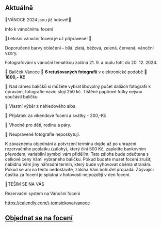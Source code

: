 Aktuálně
---


🎄VÁNOCE 2024 jsou již hotové!🎄

 Info k vánočnímu focení
 
🎄Letošní vánoční focení je už připravené! 🎄

Doporučené barvy oblečení – bílá, zlatá, béžová, zelená, červená, vánoční vzory.

Fotografování s vánoční tematikou začíná 21. 9. a budu fotit do 20. 12. 2024.

  🎄 Balíček Vánoce 🎄 **6 retušovaných fotografií** v elektronické podobě 🎄 **1800,- Kč**
  
  🎄 Nad rámec balíčků si můžete vybrat libovolný počet dalších fotografií k úpravám, fotografie navíc stojí 250 kč. Tištěné papírové fotky nejsou součástí balíčku.
  
  🎄 Vlastní výběr z náhledového alba.
  
  🌲 Příplatek za víkendové focení a svátky - 200,-Kč

  🌲 Vhodné pro děti, rodinu a páry. 

  🌲 Neupravené fotografie neposkytují.
  

K závaznému objednání a potvrzení termínu dojde až po uhrazení rezervačního poplatku (zálohy), který činí 500 Kč, zaplatíte bankovním převodem, variabilní symbol vám přidělím. Tato záloha bude odečtena s celkové ceny Vámi vybraného balíčku. Pokud budete muset foceni zrušit, nabídnu Vám jiny náhradní termín, který bude vyhovovat oběma stranám. Pokud se ani na tento nedostavíte, záloha Vám bohužel propadá. Zbývající částka za focení je splatná v hotovosti nejpozději v den focení.

🎄TEŠIM SE NA VÁS

Rezervační systém na Vánoční focení

https://calendly.com/t-tomsickova/vanoce


 
## [**Objednat se na focení**](/contact) 
